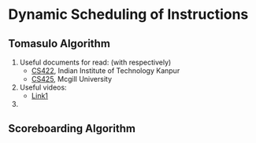# Dynamic Scheduling of Instructions


## Tomasulo Algorithm
1. Useful documents for read: (with respectively)
   - [CS422](https://www.cse.iitk.ac.in/users/biswap/CS422/L12-Tomasulo.pdf), Indian Institute of Technology Kanpur
   - [CS425](https://www.info425.ece.mcgill.ca/tutorials/T06-Tomasulo.pdf), Mcgill University
2. Useful videos:
   - [Link1]()
3. 


## Scoreboarding Algorithm
